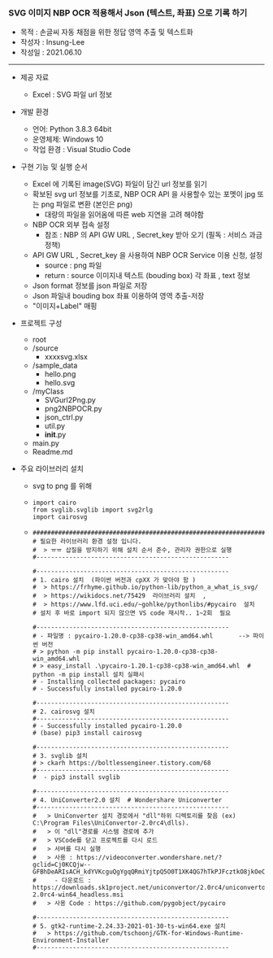 ### **SVG 이미지 NBP OCR 적용해서 Json (텍스트, 좌표) 으로 기록 하**기

* 목적 : 손글씨 자동 채점을 위한 정답 영역 추출 및 텍스트화
* 작성자 : Insung-Lee
* 작성일 : 2021.06.10

---

* 제공 자료
  * Excel : SVG 파일 url 정보
* 개발 환경
  * 언어: Python 3.8.3 64bit
  * 운영체제: Windows 10
  * 작업 환경 : Visual Studio Code

* 구현 기능 및 실행 순서
  * Excel 에 기록된 image(SVG) 파일이 담긴  url 정보를 읽기
  * 확보된 svg url 정보를 기초로, NBP OCR API 을 사용할수 있는 포멧이 jpg 또는 png 파일로 변환 (본인은 png)
    * 대량의 파일을 읽어옴에 따른 web 지연을 고려 해야함
  * NBP OCR 외부 접속 설정
    * 참조 : NBP 의 API GW URL , Secret_key 받아 오기  (필독 : 서비스  과금 정책)
  * API GW URL , Secret_key 을 사용하여 NBP OCR Service 이용 신청, 설정
    * source : png 파일
    * return  : source 이미지내 텍스트 (bouding box) 각 좌표 , text 정보
  * Json format 정보를 json 파일로 저장
  * Json 파일내 bouding box 좌표 이용하여 영역 추출-저장
  * "이미지+Label" 매핑
* 프로젝트 구성
  * root
  * /source
    * xxxxsvg.xlsx
  * /sample_data
    * hello.png
    * hello.svg
  * /myClass
    * SVGurl2Png.py
    * png2NBPOCR.py
    * json_ctrl.py
    * util.py
    * __init__.py
  * main.py
  * Readme.md
* 주요 라이브러리 설치
  * svg to png 를 위해
  * ```
    import cairo
    from svglib.svglib import svg2rlg 
    import cairosvg
    ```
  * ```
    ######################################################################
    # 필요한 라이브러리 환경 설정 입니다.
    #  > ㅠㅠ 삽질을 방지하기 위해 설치 순서 준수, 관리자 권한으로 실행 
    #-----------------------------------------------------

    #-----------------------------------------------------
    # 1. cairo 설치  (파이썬 버전과 cpXX 가 맞아야 함 )
    #  > https://frhyme.github.io/python-lib/python_a_what_is_svg/
    #  > https://wikidocs.net/75429  라이브러리 설치  ,
    #  > https://www.lfd.uci.edu/~gohlke/pythonlibs/#pycairo  설치
    # 설치 후 바로 import 되지 않으면 VS code 재시작.. 1~2회  필요

    #-----------------------------------------------------
    # - 파일명 : pycairo-1.20.0-cp38-cp38-win_amd64.whl       --> 파이썬 버전
    # > python -m pip install pycairo-1.20.0-cp38-cp38-win_amd64.whl
    # > easy_install .\pycairo-1.20.1-cp38-cp38-win_amd64.whl  # python -m pip install 설치 실패시
    # - Installing collected packages: pycairo
    # - Successfully installed pycairo-1.20.0

    #-----------------------------------------------------
    # 2. cairosvg 설치
    #-----------------------------------------------------
    # - Successfully installed pycairo-1.20.0
    # (base) pip3 install cairosvg

    #-----------------------------------------------------
    # 3. svglib 설치
    # > ckarh https://boltlessengineer.tistory.com/68
    #-----------------------------------------------------
    #  - pip3 install svglib

    #-----------------------------------------------------
    # 4. UniConverter2.0 설치  # Wondershare Uniconverter
    #-----------------------------------------------------
    #   > UniConverter 설치 경로에서 "dll"하위 디렉토리를 찾음 (ex) C:\Program Files\UniConvertor-2.0rc4\dlls).
    #   > 이 "dll"경로를 시스템 경로에 추가
    #   > VSCode를 닫고 프로젝트를 다시 로드
    #   > 서버를 다시 실행
    #   > 사용 : https://videoconverter.wondershare.net/?gclid=Cj0KCQjw--GFBhDeARIsACH_kdYVKcguQgYgqQRmiYjtpQ5O0T1XK4QG7hTkPJFcztkO8jkOeCnmF2gaAqWmEALw_wcB&gclsrc=aw.ds 
    #     - 다운로드 : https://downloads.sk1project.net/uniconvertor/2.0rc4/uniconvertor-2.0rc4-win64_headless.msi 
    #   > 사용 Code : https://github.com/pygobject/pycairo

    #-----------------------------------------------------
    # 5. gtk2-runtime-2.24.33-2021-01-30-ts-win64.exe 설치
    #   > https://github.com/tschoonj/GTK-for-Windows-Runtime-Environment-Installer
    #-----------------------------------------------------
    ```
